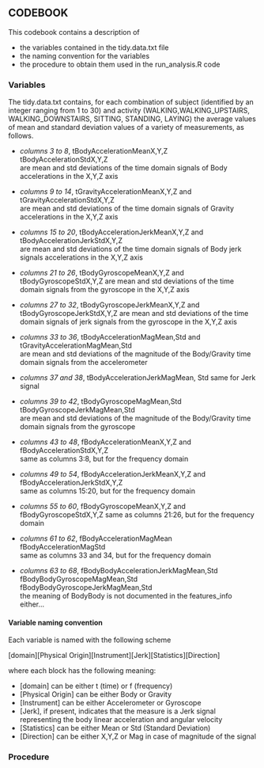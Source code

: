 ## CODEBOOK

This codebook contains a description of
* the variables contained in the tidy.data.txt file
* the naming convention for the variables
* the procedure to obtain them used in the run_analysis.R code


### Variables

The tidy.data.txt contains, for each combination of subject (identified by an integer ranging from 1 to 30) and activity (WALKING,WALKING_UPSTAIRS, WALKING_DOWNSTAIRS, SITTING, STANDING, LAYING) the average values of mean and standard deviation values of a variety of measurements, as follows.

* _columns 3 to 8_,    tBodyAccelerationMeanX,Y,Z	tBodyAccelerationStdX,Y,Z	
are mean and std deviations of the time domain signals of Body accelerations in the X,Y,Z axis

* _columns 9 to 14_,    tGravityAccelerationMeanX,Y,Z and tGravityAccelerationStdX,Y,Z	
are mean and std deviations of the time domain signals of Gravity accelerations in the X,Y,Z axis

* _columns 15 to 20_,    tBodyAccelerationJerkMeanX,Y,Z and tBodyAccelerationJerkStdX,Y,Z	
are mean and std deviations of the time domain signals of Body jerk signals accelerations in the X,Y,Z axis

* _columns 21 to 26_,    tBodyGyroscopeMeanX,Y,Z and tBodyGyroscopeStdX,Y,Z	
are mean and std deviations of the time domain signals from the gyroscope in the X,Y,Z axis

* _columns 27 to 32_,    tBodyGyroscopeJerkMeanX,Y,Z and tBodyGyroscopeJerkStdX,Y,Z	
are mean and std deviations of the time domain signals of jerk signals from the gyroscope in the X,Y,Z axis

* _columns 33 to 36_,    tBodyAccelerationMagMean,Std and tGravityAccelerationMagMean,Std		
are mean and std deviations of the magnitude of the Body/Gravity time domain signals from the accelerometer

* _columns 37 and 38_,    tBodyAccelerationJerkMagMean, Std	
same for Jerk signal

* _columns 39 to 42_,    tBodyGyroscopeMagMean,Std tBodyGyroscopeJerkMagMean,Std		
are mean and std deviations of the magnitude of the Body/Gravity time domain signals from the gyroscope

* _columns 43 to 48_,    fBodyAccelerationMeanX,Y,Z and fBodyAccelerationStdX,Y,Z	
same as columns 3:8, but for the frequency domain

* _columns 49 to 54_,    fBodyAccelerationJerkMeanX,Y,Z and fBodyAccelerationJerkStdX,Y,Z	
same as columns 15:20, but for the frequency domain

* _columns 55 to 60_,    fBodyGyroscopeMeanX,Y,Z and fBodyGyroscopeStdX,Y,Z	
same as columns 21:26, but for the frequency domain

* _columns 61 to 62_,    fBodyAccelerationMagMean fBodyAccelerationMagStd	
same as columns 33 and 34, but for the frequency domain

* _columns 63 to 68_,    fBodyBodyAccelerationJerkMagMean,Std	 fBodyBodyGyroscopeMagMean,Std	fBodyBodyGyroscopeJerkMagMean,Std	
the meaning of BodyBody is not documented in the features_info either...


#### Variable naming convention
Each variable is named with the following scheme

[domain][Physical Origin][Instrument][Jerk][Statistics][Direction]

where each block has the following meaning:
* [domain] can be either t (time) or f (frequency)
* [Physical Origin] can be either Body or Gravity
* [Instrument] can be either Accelerometer or Gyroscope
* [Jerk], if present, indicates that the measure is a Jerk signal representing the body linear acceleration and angular velocity
* [Statistics] can be either Mean or Std (Standard Deviation)
* [Direction] can be either X,Y,Z or Mag in case of magnitude of the signal

### Procedure
